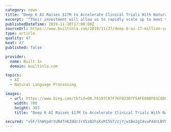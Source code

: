 ```yaml
---
category: news
title: "Deep 6 AI Raises $17M to Accelerate Clinical Trials With Natural Language Processing"
excerpt: "“Their investment will allow us to rapidly scale up to meet the high demand for our software.” The company’s natural language processing technology scans health records and identifies patients who may be a fit for trials. In addition, its technology can also make inferences that aim to expand the potential patient pool by highlighting ..."
publishedDateTime: 2019-11-30T17:00:00Z
sourceUrl: https://www.builtinla.com/2019/11/27/deep-6-ai-17-million-series
type: article
quality: 47
heat: 47
published: false

provider:
  name: Built In
  domain: builtinla.com

topics:
  - AI
  - Natural Language Processing

images:
  - url: https://www.bing.com/th?id=ON.F6197CA7F76FB23D7F5AFE008FD3C8DC
    width: 700
    height: 393
    title: "Deep 6 AI Raises $17M to Accelerate Clinical Trials With Natural Language Processing"

secured: "vSF/lhWVpdrtUR4TnKZdQrJrX5z02hsKvM15S7/zjYjw1Be2gI4vuP4dnLBYDTQdD5ABQGZs9VcAodbfi+uDvBAs7Apvul6C5BstLsRO+fXEZulQ34dJTXTCYzFy0ivcct5iv2AxML3KO2zIF1MplLOtqMsueAjeE4IU4V9rb22BTOSclcL+pqDZNMXaI5o0cEXorVbmXDBY9yz6V0wsyGqB8M3sw5I77ac6BRr1uzs4lgw7Y+gn4btk/mLymvog6fNDWkMUVyYmhbhI7MAZJQ==;WBazgYk1GFGseu1gexBl2w=="
---
```


